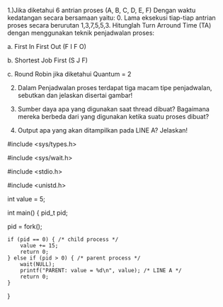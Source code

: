 1.)Jika diketahui 6 antrian proses (A, B, C, D, E, F) Dengan waktu kedatangan secara bersamaan yaitu: 0. Lama eksekusi tiap-tiap antrian proses secara berurutan 1,3,7,5,5,3. Hitunglah Turn Arround Time (TA) dengan menggunakan teknik penjadwalan proses:

a. First In First Out (F I F O)

b. Shortest Job First (S J F)

c. Round Robin jika diketahui Quantum = 2

2) Dalam Penjadwalan proses terdapat tiga macam tipe penjadwalan, sebutkan dan jelaskan disertai gambar!

3) Sumber daya apa yang digunakan saat thread dibuat? Bagaimana mereka berbeda dari yang digunakan ketika suatu proses dibuat?

4) Output apa yang akan ditampilkan pada LINE A? Jelaskan!

#include <sys/types.h>

#include <sys/wait.h>

#include <stdio.h>

#include <unistd.h>

int value = 5;

int main() {
    pid_t pid;
   
   pid = fork();

    if (pid == 0) { /* child process */
        value += 15;
        return 0;
    } else if (pid > 0) { /* parent process */
        wait(NULL);
        printf("PARENT: value = %d\n", value); /* LINE A */
        return 0;
    }
}
